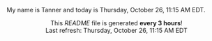 My name is Tanner and today is Thursday, October 26, 11:15 AM EDT.

<p align="center">This <i>README</i> file is generated <b>every 3 hours</b>!</br>Last refresh: Thursday, October 26, 11:15 AM EDT<br /></p>

